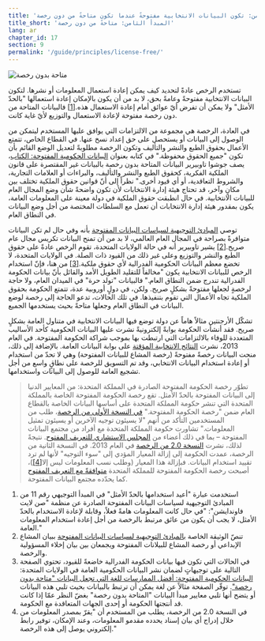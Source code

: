 ```yaml
---
title: 'المبدأ الثامن: تكون البيانات الانتخابية مفتوحةً عندما تكون متاحةً من دون رخصة.'
title_short: 'المبدأ الثامن: متاحةً من دون رخصة'
lang: ar
chapter_id: 17
section: 9
permalink: '/guide/principles/license-free/'
---
```


![متاحة بدون رخصة](/images/inventory/principles/license-free.png)

تستخدم الرخص عادةً لتحديد كيف يمكن إعادة استعمال المعلومات أو نشرها. لتكون البيانات الانتخابية مفتوحةً وعامةً بحق، لا بد من أن يكون بالإمكان إعادة استعمالها "بالحدّ الأمثل" ولا يمكن أن تفرض أيّ عوائق أمام إعادة الاستعمال هذه.[\[1\]](#footnote-1) فالبيانات المتاحة من دون رخصة مفتوحة لإعادة الاستعمال والتوزيع لأيّ غاية كانت.

في العادة، الرخصة هي مجموعة من الالتزامات التي يوافق عليها المستخدم ليتمكن من الوصول إلى البيانات أو يستحصل على حق إعداد نسخ عنها. في القطاع الخاص، تتمتع الأعمال بحقوق الطبع والنشر والتأليف وتكون الرخصة مطلوبةً لتعديل الوضع القائم بأن تكون "جميع الحقوق محفوظة." في كتابه بعنوان [البيانات الحكومية المفتوحة: الكتاب](https://opengovdata.io/2014/no-discrimination-license-free/)، يصف جوشوا تاوبيرير البيانات المتاحة بدون رخصة بالبيانات غير المقتصرة على قانون الملكية الفكرية، كحقوق الطبع والنشر والتأليف، والبراءات أو العلامات التجارية، والشروط التعاقدية، أو أي قيود أخرى." نظراً إلى أنّ قوانين حقوق الملكية تختلف بين مكانٍ وآخر، قد تحتاج هيئة إدارة الانتخابات لأن تكون واضحةً شأن وضع المجال العام للبيانات الانتخابية. في حال انطبقت حقوق الملكية في دولة معينة على المعلومات العامة، يكون بمقدور هيئة إدارة الانتخابات أن تعمل مع السلطات المختصة من أجل وضع البيانات في النطاق العام.

توصي [المبادئ التوجيهية لسياسات البيانات المفتوحة](http://sunlightfoundation.com/opendataguidelines/#license-free) بأنه وفي حال لم تكن البيانات متوافرةً بصراحة في المجال العام العالمي، لا بد من أن تمنح البيانات تكريس مجال عام صريح.[\[2\]](#footnote-2) يشير تاوبيرير أنه في حالة الولايات المتحدة، تقوم الرخص عادةً على حقوق الطبع والنشر والتوزيع وعلى غير ذلك من القيود ذات الصلة. في الولايات المتحدة، لا تخضع معظم البيانات الحكومية الفدرالية لأي حقوق ملكية.[\[3\]](#footnote-3) من هنا، فإنّ استخدام الرخص للبيانات الانتخابية يكون "مخالفاً للتقليد الطويل الأمد والقائل بأنّ بيانات الحكومة الفدرالية تندرج ضمن النطاق العام." فالبيانات "تولد حرة" في الميدان العام، ولا حاجة لرخصةٍ لجعلها مفتوحةً بشكلٍ صريح. ولكن، في دولٍ أوروبية عدة، تتمتع الحكومة بحقوق الملكية تجاه الأعمال التي تقوم بتنفيذها. في تلك الحالات، تدعو الحاجة إلى رخصة لوضع البيانات في النطاق العام وجعلها متاحةً بحيث يستخدمها الجميع.

تشكّل الأرجنتين مثالاً هاماً عن دولة توضع فيها البيانات الانتخابية في متناول العامة بشكلٍ صريح. فقد أنشأت الحكومة بوابةً إلكترونيةً نشرت عليها البيانات الحكومية كأحد الأساليب المتعددة للوفاء بالالتزامات التي ارتبطت بها بموجب شراكة الحكومة المفتوحة. في العام 2013، نشرت [النتائج الانتخابية المؤقتة](http://datospublicos.gob.ar/data/dataset/elecciones-2013) على بوابة البيانات العامة. بالإضافة إلى ذلك، منحت البيانات رخصةً مفتوحةً (رخصة المشاع للبيانات المفتوحة) وهي لا تحدّ من استخدام أو إعادة استخدام البيانات الانتخابي، وقد تم التسويق للرخصة على نطاقٍ واسع من أجل تشجيع العامة للوصول إلى البيانات واستخدامها.

> تطوّر رخصة الحكومة المفتوحة الصادرة في المملكة المتحدة: من المعايير الدنيا إلى البيانات المفتوحة بالحدّ الأمثل. تقع رخصة الحكومة المفتوحة الخاصة بالمملكة المتحدة التي تنشر حكومة المملكة المتحدة على أساسها البيانات الخاصة بالقطاع العام ضمن "رخصة الحكومة المفتوحة." [في النسخة الأولى من الرخصة](http://www.nationalarchives.gov.uk/doc/open-government-licence/version/1/)، طلب من المستخدمين التأكد من أنهم "لا يسيئون توجيه الآخرين أو يسيئون تمثيل المعلومات." تشاورت حكومة المملكة المتحدة مع أفراد من مجتمع البيانات المفتوحة – بما في ذلك أعضاء من [المجلس الاستشاري للتعريف المفتوح](http://opendefinition.org/advisory-council/). نتيجةً لذلك، نشرت [النسخة 2.0 من الرخصة](http://www.nationalarchives.gov.uk/doc/open-government-licence/version/2/) في العام 2013. في النسخة الثانية من الرخصة، عمدت الحكومة إلى إزالة المعيار المؤدي إلى "سوء التوجيه" لأنها لم ترد تقييد استخدام البيانات. فبإزالة هذا المعيار (وطلب نسب المعلومات ليس إلا[\[4\]](#footnote-4))، أصبحت رخصة الحكومة المفتوحة للمملكة المتحدة [متوافقةً مع التعريف المفتوح](http://opendefinition.org/licenses/process/) كما يحدّده مجتمع البيانات المفتوحة.

1.  [](#reference-1)استخدمت عبارة "أعيد استخدامها بالحدّ الأمثل" في المبدأ التوجيهي رقم 11 من المبادئ التوجيهية لسياسات البيانات المفتوحة الصادرة عن منظمة "صن لايت فاوندايشن": "في حال كانت المعلومات هامةً فعلاً، وقابلة لإعادة الاستخدام بالحدّ الأمثل، لا يجب أن يكون من عائق مرتبط بالرخصة من أجل إعادة استخدام المعلومات العامة."
2.  [](#reference-2)تنصّ الوثيقة الخاصة [بالمبادئ التوجيهية لسياسات البيانات المفتوحة](http://sunlightfoundation.com/opendataguidelines/#license-free) ببيان المشاع الإبداعي أو رخصة المشاع للبيلانات المفتوحة ويجمعان بين بيان إخلاء المسؤولية والرخصة.
3.  [](#reference-3)في الحالات التي تكون فيها بيانات الحكومة الفدرالية خاضعةً للقيود، تحتوي الصفحة التالية على توجيهاتٍ لضمان نشر البيانات الحكومية العامة في الولايات المتحدة: [البيانات الحكومية المفتوحة: أفضل الممارسات للغة التي تجعل البيانات "متاحة بدون رخصة"](http://theunitedstates.io/licensing/). توفّر الصفحة مثالاً عن لغة يمكن أن ترتبط بالبيانات بحيث تلبي هذه البيانات أو يتضح أنها تلبي معايير مبدأ البيانات "المتاحة بدون رخصة" بغضّ النظر عمّا إذا كانت قد أنتجتها الحكومة أو إحدى الجهات المتعاقدة مع الحكومة.
4.  [](#reference-4)في النسخة 2.0 من الرخصة، يطلب من المستخدم أن "يقرّ بمصدر المعلومات من خلال إدراج أي بيان إسناد يحدده مقدمو المعلومات، وعند الإمكان، توفير رابط إلكتروني يوصل إلى هذه الرخصة."
